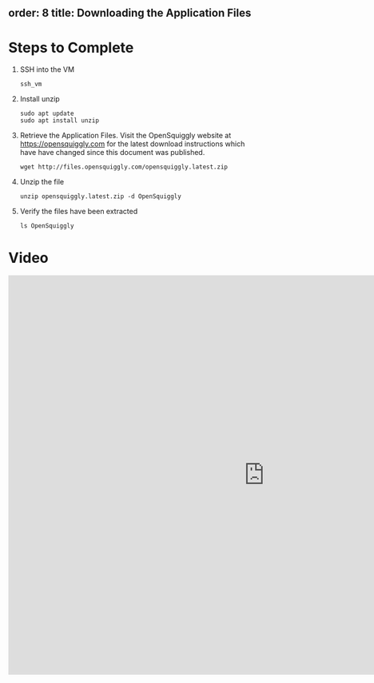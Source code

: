 order: 8
title: Downloading the Application Files
---
# Steps to Complete
1. SSH into the VM
   ```
   ssh_vm
   ```
2. Install unzip
   ```
   sudo apt update
   sudo apt install unzip
   ```
3. Retrieve the Application Files. Visit the OpenSquiggly website at https://opensquiggly.com for
   the latest download instructions which have have changed since this document was published.
   ```
   wget http://files.opensquiggly.com/opensquiggly.latest.zip
   ```
4. Unzip the file
   ```
   unzip opensquiggly.latest.zip -d OpenSquiggly
   ```
5. Verify the files have been extracted
   ```
   ls OpenSquiggly
   ```
   
# Video

<iframe 
  width="1024" 
  height="800" 
  src="https://www.loom.com/embed/6ea142fcea7442cea0aa9f702f9a0f88" 
  frameborder="0" 
  webkitallowfullscreen 
  mozallowfullscreen 
  allowfullscreen>
</iframe>
